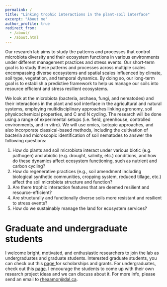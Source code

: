 ```yaml
---
permalink: /
title: "Linking ­trophic interactions in the plant­-soil interface"
excerpt: "About me"
author_profile: true
redirect_from: 
  - /about/
  - /about.html
---
```


Our research lab aims to study the patterns and processes that control microbiota diversity and their ecosystem functions in various environments under different management practices and stress events. Our short­-term goal is to study these patterns and processes across multiple scales  encompassing diverse ecosystems and spatial scales influenced by climate, soil type, vegetation, and temporal dynamics. By doing so, our long­-term goal is to establish a predictive framework to help us manage our soils into resource ­efficient and stress ­resilient ecosystems.

We look at the microbiota (bacteria, archaea, fungi, and nematodes) and their interactions in the plant and soil interface in the agricultural and natural systems, employing multidisciplinary approaches linking agronomy, soil physicochemical properties, and C and N cycling. The research will be done using a range of experimental setups (i.e. field, greenhouse, controlled environments, and in vitro). We will use omics, isotopic approaches, and also incorporate classical­-based methods, including the cultivation of bacteria and microscopic identification of soil nematodes to answer the following questions:
1. How do plants and soil microbiota interact under various biotic (e.g. pathogen) and abiotic (e.g. drought, salinity, etc.) conditions, and how do these dynamics affect ecosystem functioning, such as nutrient and carbon cycling?
2. How do regenerative practices (e.g., soil amendment including biological synthetic communities, cropping system, reduced tillage, etc.) affect the soil microbiota structure and function?
3. Are there trophic interaction features that are deemed resilient and resource­-efficient?
4. Are structurally and functionally diverse soils more resistant and resilient to stress events?
5. How do we sustainably manage the land for ecosystem services?

Graduate and undergraduate students
======
I welcome bright, motivated, and enthusiastic researchers to join the lab as undergraduates and graduate students. Interested graduate students, you can check out this [page ](https://www.dal.ca/faculty/gradstudies/finance-your-studies/scholarships-bursaries.html)for scholarships and grants. For undergraduates, check out this [page](https://www.dal.ca/faculty/agriculture/research/usra2.html). 
I encourage the students to come up with their own research project ideas and we can discuss about it.
For more info, please send an email to rheaamor@dal.ca.


